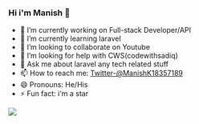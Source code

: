 ### Hi i'm Manish 👋

- 🔭 I’m currently working on Full-stack Developer/API
- 🌱 I’m currently learning laravel
- 👯 I’m looking to collaborate on Youtube
- 🤔 I’m looking for help with CWS(codewithsadiq)
- 💬 Ask me about laravel any tech related stuff
- 📫 How to reach me: [Twitter-@ManishK18357189](https://twitter.com/ManishK18357189)
- 😄 Pronouns: He/His
- ⚡ Fun fact: i'm a star



<img src="https://github-readme-stats.vercel.app/api?username=ManishKumarAditya&&show_icons=true&title_color=F407E5&icon_color=E3E609&text_color=35C4D3&bg_color=191919">
